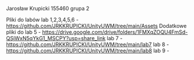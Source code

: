 Jarosław Krupicki 155460 grupa 2

Pliki do labów
lab 1,2,3,4,5,6 - https://github.com/JRKKRUPICKI/UnityUWM/tree/main/Assets
Dodatkowe pliki do lab 5 - https://drive.google.com/drive/folders/1FMXqZOQU4FmSd-QSjWxN5qYkG1_MSCPY?usp=share_link
lab 7 - https://github.com/JRKKRUPICKI/UnityUWM/tree/main/lab7
lab 8 - https://github.com/JRKKRUPICKI/UnityUWM/tree/main/lab8
lab 9 - 

